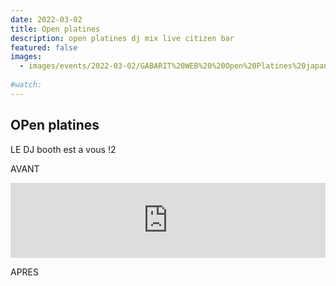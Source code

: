 ```yaml
---
date: 2022-03-02
title: Open platines 
description: open platines dj mix live citizen bar 
featured: false
images: 
  - images/events/2022-03-02/GABARIT%20WEB%20%20Open%20Platines%20japan%20.jpg
 
#watch:
---
```


## OPen platines

LE DJ booth est a vous !2

AVANT

<iframe width="100%" height="120" src="https://www.mixcloud.com/widget/iframe/?hide_cover=1&light=1&feed=%2Fcitizenbarfr%2Fflop-flop-sound-system-20220218-194614%2F" frameborder="0" ></iframe>

APRES
